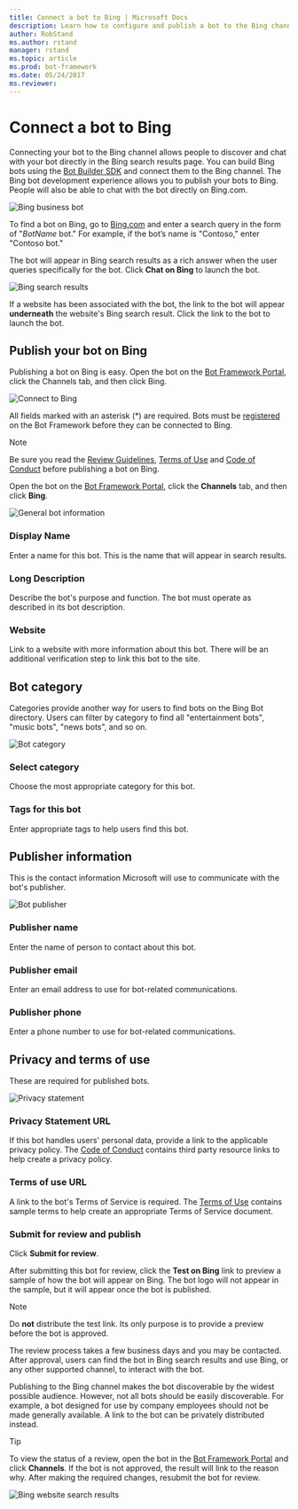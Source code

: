 ```yaml
---
title: Connect a bot to Bing | Microsoft Docs
description: Learn how to configure and publish a bot to the Bing channel.
author: RobStand
ms.author: rstand
manager: rstand
ms.topic: article
ms.prod: bot-framework
ms.date: 05/24/2017
ms.reviewer:
---
```

# Connect a bot to Bing 
Connecting your bot to the Bing channel allows people to discover and chat with your bot directly in the Bing search results page. You can build Bing bots using the [Bot Builder SDK](~/bot-builder-overview-getstarted.md) and connect them to the Bing channel. The Bing bot development experience allows you to publish your bots to Bing. People will also be able to chat with the bot directly on Bing.com.

![Bing business bot](~/media/channels/bing_business_bot.png)

To find a bot on Bing, go to [Bing.com](https://www.bing.com/) and enter a search query in the form of "*BotName* bot." For example, if the bot’s name is "Contoso," enter "Contoso bot."

The bot will appear in Bing search results as a rich answer when the user queries specifically for the bot.
Click **Chat on Bing** to launch the bot.

![Bing search results](~/media/channels/bing-contosoResult.png)

If a website has been associated with the bot, the link to the bot will appear **underneath** the website's Bing search result. Click the link to the bot to launch the bot.

## Publish your bot on Bing
Publishing a bot on Bing is easy. Open the bot on the [Bot Framework Portal](https://dev.botframework.com/bots), click the Channels tab, and then click Bing.

![Connect to Bing](~/media/channels/connect-to-bing.png)

All fields marked with an asterisk (*) are required. Bots must be [registered](~/portal-register-bot.md) on the Bot Framework before they can be connected to Bing.

> [!NOTE] 
> Be sure you read the [Review Guidelines](~/portal-bot-review-guidelines.md), [Terms of Use][terms] and [Code of Conduct][conduct] before publishing a bot on Bing. 

Open the bot on the [Bot Framework Portal](https://dev.botframework.com/), click the **Channels** tab, and then click **Bing**.

![General bot information](~/media/channels/bing-general.png)

### Display Name 
Enter a name for this bot. This is the name that will appear in search results.

### Long Description  
Describe the bot's purpose and function. The bot must operate as described in its bot description.

### Website 
Link to a website with more information about this bot. There will be an additional verification step to link this bot to the site.

## Bot category
Categories provide another way for users to find bots on the Bing Bot directory. Users can filter by category to find all "entertainment bots", "music bots", "news bots", and so on.

![Bot category](~/media/channels/bing-category.png)

### Select category 
Choose the most appropriate category for this bot.
### Tags for this bot 
Enter appropriate tags to help users find this bot.<!--to help users search for bot? keywords?-->

## Publisher information
<!--The bot publisher is defined as the entity making the bot available to end users.-->
This is the contact information Microsoft will use to communicate with the bot's publisher. 

![Bot publisher](~/media/channels/bing-publisher.png)

### Publisher name 
Enter the name of person to contact about this bot.
### Publisher email 
Enter an email address to use for bot-related communications.
### Publisher phone  
Enter a phone number to use for bot-related communications.

## Privacy and terms of use
These are required for published bots.

![Privacy statement](~/media/channels/bing-privacy.png)
 
### Privacy Statement URL 

If this bot handles users' personal data, provide a link to the applicable privacy policy. The [Code of Conduct][conduct] contains third party resource links to help create a privacy policy.

### Terms of use URL 

A link to the bot's Terms of Service is required. The [Terms of Use][terms] contains sample terms to help create an appropriate Terms of Service document.

### Submit for review and publish

Click **Submit for review**.

After submitting this bot for review, click the **Test on Bing** link to preview a sample of how the bot will appear on Bing. The bot logo will not appear in the sample, but it will appear once the bot is published.

> [!NOTE] 
> Do **not** distribute the test link. Its only purpose is to provide a preview before the bot is approved.

The review process takes a few business days and you may be contacted. After approval, users can find the bot in Bing search results and use Bing, or any other supported channel, to interact with the bot. 

Publishing to the Bing channel makes the bot discoverable by the widest possible audience. However, not all bots should be easily discoverable. For example, a bot designed for use by company employees should not be made generally available. A link to the bot can be privately distributed instead.

> [!TIP]
> To view the status of a review, open the bot in the [Bot Framework Portal](https://dev.botframework.com/) and click **Channels**.
> If the bot is not approved, the result will link to the reason why. After making the required changes, resubmit the bot for review.


![Bing website search results](~/media/channels/bing-contosoWeb.png)

[conduct]: https://aka.ms/bf-conduct
[practices]: https://docs.botframework.com/directory/best-practices/
[review]: https://docs.botframework.com/directory/review-guidelines/
[terms]: https://aka.ms/bf-terms

